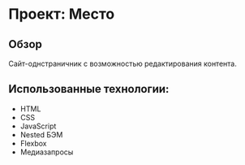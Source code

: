 # Проект: Место

## Обзор

Сайт-однстраничник с возможностью редактирования контента.

## Использованные технологии:

* HTML
* CSS
* JavaScript
* Nested БЭМ
* Flexbox
* Медиазапросы